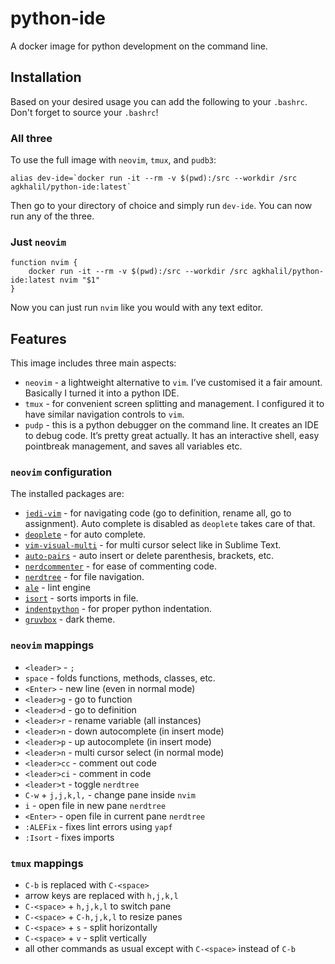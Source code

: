 # python-ide
A docker image for python development on the command line.

## Installation
Based on your desired usage you can add the following to your `.bashrc`. Don't forget to source your `.bashrc`!
### All three
To use the full image with `neovim`, `tmux`, and `pudb3`:
```
alias dev-ide=`docker run -it --rm -v $(pwd):/src --workdir /src agkhalil/python-ide:latest`
```
Then go to your directory of choice and simply run `dev-ide`. You can now run any of the three.
### Just `neovim`
```
function nvim {
	docker run -it --rm -v $(pwd):/src --workdir /src agkhalil/python-ide:latest nvim "$1"
}
```
Now you can just run `nvim` like you would with any text editor.

## Features
This image includes three main aspects:
- `neovim` - a lightweight alternative to `vim`. I’ve customised it a fair amount. Basically I turned it into a python IDE.
- `tmux` - for convenient screen splitting and management. I configured it to have similar navigation controls to `vim`.
- `pudp` - this is a python debugger on the command line. It creates an IDE to debug code. It’s pretty great actually. It has an interactive shell, easy pointbreak management, and saves all variables etc.

### `neovim` configuration
The installed packages are:
- [`jedi-vim`](https://github.com/davidhalter/jedi-vim) - for navigating code (go to definition, rename all, go to assignment). Auto complete is disabled as `deoplete` takes care of that.
- [`deoplete`](https://github.com/Shougo/deoplete.nvim) - for auto complete.
- [`vim-visual-multi`](https://github.com/mg979/vim-visual-multi) - for multi cursor select like in Sublime Text.
- [`auto-pairs`](https://github.com/jiangmiao/auto-pairs) - auto insert or delete parenthesis, brackets, etc.
- [`nerdcommenter`](https://github.com/preservim/nerdcommenter) - for ease of commenting code.
- [`nerdtree`](https://github.com/preservim/nerdtree) - for file navigation.
- [`ale`](https://github.com/dense-analysis/ale) - lint engine
- [`isort`](https://github.com/stsewd/isort.nvim) - sorts imports in file.
- [`indentpython`](https://github.com/vim-scripts/indentpython.vim) - for proper python indentation.
- [`gruvbox`](https://github.com/morhetz/gruvbox) - dark theme.

### `neovim` mappings 
- `<leader>` - `;`
- `space` - folds functions, methods, classes, etc.
- `<Enter>` - new line (even in normal mode)
- `<leader>g` - go to function
- `<leader>d` - go to definition
- `<leader>r` - rename variable (all instances)
- `<leader>n` - down autocomplete (in insert mode)
- `<leader>p` - up autocomplete (in insert mode)
- `<leader>n` - multi cursor select (in normal mode)
- `<leader>cc` - comment out code
- `<leader>ci` - comment in code
- `<leader>t` - toggle `nerdtree`
- `C-w` + `j,j,k,l,` - change pane inside `nvim`
- `i` - open file in new pane `nerdtree`
- `<Enter>` - open file in current pane `nerdtree`
- `:ALEFix` - fixes lint errors using `yapf`
- `:Isort` - fixes imports

### `tmux` mappings
- `C-b` is replaced with `C-<space>`
- arrow keys are replaced with `h,j,k,l` 
- `C-<space>` + `h,j,k,l` to switch pane
- `C-<space>` + `C-h,j,k,l` to resize panes
- `C-<space>` + `s` - split horizontally
- `C-<space>` + `v` - split vertically
- all other commands as usual except with `C-<space>` instead of `C-b`
